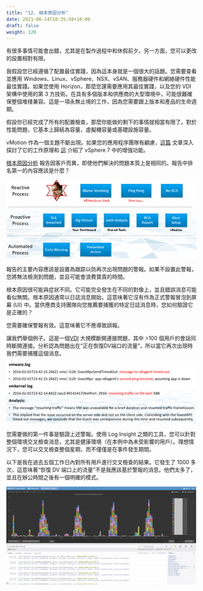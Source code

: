 ```yaml
---
title: "12. 根本原因分析"
date: 2021-06-14T10:35:58+10:00
draft: false
weight: 120
---
```


有很多事情可能會出錯，尤其是在製作過程中和休假前夕。另一方面，您可以更改的設置相對有限。

我假設您已經遵循了配置最佳實踐，因為這本身就是一個很大的話題。您需要查看並應用 Windows、Linux、vSphere、NSX、vSAN、服務器硬件和網絡硬件性能最佳實踐。如果您使用 Horizo​​​​n，那麼您還需要應用其最佳實踐，以及您的 VDI 架構中使用的第 3 方技術。在具有多個版本和供應商的大型環境中，可能很難確保整個堆棧兼容。這是一項永無止境的工作，因為您需要跟上版本和產品的生命週期。

假設你已經完成了所有的配置檢查，那麼你能做的剩下的事情就相當有限了。對於性能問題，它基本上歸結為容量，虛擬機容量或基礎設施容量。

vMotion 作為一個主題不斷出現。如果您的應用程序團隊有顧慮，[這篇](https://blogs.vmware.com/vsphere/2019/07/the-vmotion-process-under-the-hood.html) 文章深入探討了它的工作原理和 [這](https://blogs.vmware.com/vsphere/2020/03/vsphere-7-vmotion-enhancements.html) 介紹了 vSphere 7 中的增強功能。

[根本原因分析](https://en.wikipedia.org/wiki/Root_cause_analysis) 報告因客戶而異，即使他們解決的問題本質上是相同的。報告中排名第一的內容應該是什麼？

![根本原因分析流程](1.2.12-fig-1.png)

報告的主要內容應該是設置為跟踪以防再次出現問題的警報。如果不設置此警報，您將無法檢測到問題，並且可能會浪費寶貴的時間。

根本原因很可能與症狀不同。它可能完全發生在不同的對像上，並且錯誤消息可能看似無關。根本原因通常以日誌消息開始，這意味著它沒有作為正式警報冒泡到屏幕 (UI) 中。當供應商支持團隊向您推薦要捕獲的特定日誌消息時，您如何驗證它是正確的？

您需要確保警報有效。這意味著它不應導致誤報。

讓我們舉個例子。這是一個[VDI](https://www.vmware.com/topics/glossary/content/virtual-desktop-infrastructure-vdi) 大規模斷開連接問題，其中 >100 個用戶的會話同時斷開連接。分析認為問題出在“正在恢復DV端口的流量”，所以當它再次出現時我們需要捕獲這個消息。

![斷線日誌](1.2.12-fig-2.png)

您需要做的第一件事是驗證上述警報。使用 Log Insight 之類的工具，您可以針對整個環境交叉檢查消息，尤其是健康環境（在本例中為未受影響的用戶）。理想情況下，您可以交叉檢查整個星期，而不僅僅是在事件發生期間。

以下是我在過去五個工作日內對所有用戶進行交叉檢查的結果。它發生了 1000 多次，這意味著“恢復 DV 端口上的流量”不是我應該基於警報的消息。他們太多了，並且在辦公時間之後有一個明確的模式。

![日誌洞察日誌模式](1.2.12-fig-3.png)